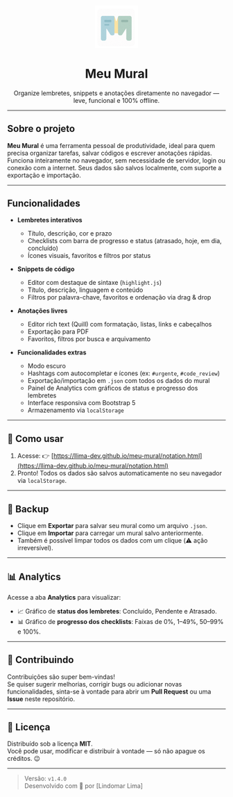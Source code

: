 <p align="center">
  <img src="assets/logo-2.png" alt="Logo Meu Mural" width="100" />
</p>

<h1 align="center">Meu Mural</h1>

<p align="center">
  Organize lembretes, snippets e anotações diretamente no navegador — leve, funcional e 100% offline.
</p>

---

## Sobre o projeto

**Meu Mural** é uma ferramenta pessoal de produtividade, ideal para quem precisa organizar tarefas, salvar códigos e escrever anotações rápidas. Funciona inteiramente no navegador, sem necessidade de servidor, login ou conexão com a internet. Seus dados são salvos localmente, com suporte a exportação e importação.

---

## Funcionalidades

- **Lembretes interativos**
  - Título, descrição, cor e prazo
  - Checklists com barra de progresso e status (atrasado, hoje, em dia, concluído)
  - Ícones visuais, favoritos e filtros por status

- **Snippets de código**
  - Editor com destaque de sintaxe (`highlight.js`)
  - Título, descrição, linguagem e conteúdo
  - Filtros por palavra-chave, favoritos e ordenação via drag & drop

- **Anotações livres**
  - Editor rich text (Quill) com formatação, listas, links e cabeçalhos
  - Exportação para PDF
  - Favoritos, filtros por busca e arquivamento

- **Funcionalidades extras**
  - Modo escuro
  - Hashtags com autocompletar e ícones (ex: `#urgente`, `#code_review`)
  - Exportação/importação em `.json` com todos os dados do mural
  - Painel de Analytics com gráficos de status e progresso dos lembretes
  - Interface responsiva com Bootstrap 5
  - Armazenamento via `localStorage`

---

## 🚀 Como usar

1. Acesse: 👉 [https://llima-dev.github.io/meu-mural/notation.html](https://llima-dev.github.io/meu-mural/notation.html)  
2. Pronto! Todos os dados são salvos automaticamente no seu navegador via `localStorage`.

---

## 💾 Backup

- Clique em **Exportar** para salvar seu mural como um arquivo `.json`.
- Clique em **Importar** para carregar um mural salvo anteriormente.
- Também é possível limpar todos os dados com um clique (⚠️ ação irreversível).

---

## 📊 Analytics

Acesse a aba **Analytics** para visualizar:

- 📈 Gráfico de **status dos lembretes**: Concluído, Pendente e Atrasado.
- 📊 Gráfico de **progresso dos checklists**: Faixas de 0%, 1–49%, 50–99% e 100%.

---

## 🤝 Contribuindo

Contribuições são super bem-vindas!  
Se quiser sugerir melhorias, corrigir bugs ou adicionar novas funcionalidades, sinta-se à vontade para abrir um **Pull Request** ou uma **Issue** neste repositório.

---

## 📄 Licença

Distribuído sob a licença **MIT**.  
Você pode usar, modificar e distribuir à vontade — só não apague os créditos. 😉

---

> Versão: `v1.4.0`  
> Desenvolvido com 💚 por [Lindomar Lima]
